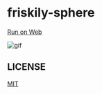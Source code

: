 # friskily-sphere

[Run on Web](https://kuyuri-iroha.github.io/friskily-sphere/)

![gif](...)

## LICENSE
[MIT](LICENSE)